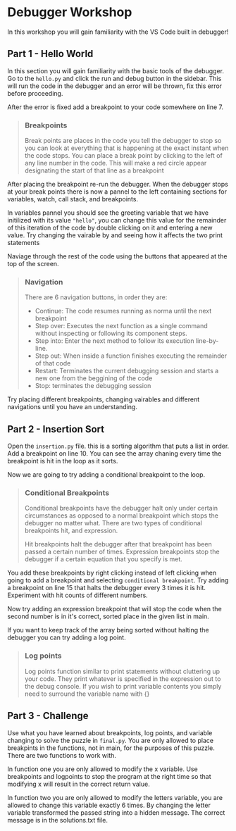 # Debugger Workshop
In this workshop you will gain familiarity with the VS Code built in debugger!



## Part 1 - Hello World
In this section you will gain familiarity with the basic tools of the debugger. Go to the `hello.py`  and click the run and debug button in the sidebar. This will run the code in the debugger and an error will be thrown, fix this error before proceeding.

After the error is fixed add a breakpoint to your code somewhere on line 7.
>### Breakpoints
> Break points are places in the code you tell the debugger to stop so you can look at everything that is happening at the exact instant when the code stops. You can place a break point by clicking to the left of any line number in the code. This will make a red circle appear designating the start of that line as a breakpoint

After placing the breakpoint re-run the debugger. When the debugger stops at your break points there is now a pannel to the left containing sections for variables, watch, call stack, and breakpoints.

In variables pannel you should see the greeting variable that we have initilized with its value `"hello"`, you can change this value for the remainder of this iteration of the code by double clicking on it and entering a new value. Try changing the vairable by and seeing how it affects the two print statements

Naviage through the rest of the code using the buttons that appeared at the top of the screen.
>### Navigation
>There are 6 navigation buttons, in order they are:
>* Continue: The code resumes running as norma until the next breakpoint
>* Step over: Executes the next function as a single command without inspecting or following its component steps.
>* Step into: Enter the next method to follow its execution line-by-line.
>* Step out: When inside a function finishes executing the remainder of that code
>* Restart: Terminates the current debugging session and starts a new one from the beggining of the code
>* Stop: terminates the debugging session

Try placing different breakpoints, changing vairables and different navigations until you have an understanding.

## Part 2 - Insertion Sort

Open the `insertion.py` file. this is a sorting algorithm that puts a list in order. Add a breakpoint on line 10. You can see the array chaning every time the breakpoint is hit in the loop as it sorts.

Now we are going to try adding a conditional breakpoint to the loop.
> ### Conditional Breakpoints
> Conditional breakpoints have the debugger halt only under certain circumstances as opposed to a normal breakpoint which stops the debugger no matter what. There are two types of conditional breakpoints hit, and expression. 
>
> Hit breakpoints halt the debugger after that breakpoint has been passed a certain number of times. Expression breakpoints stop the debugger if a certain equation that you specify is met.

You add these breakpoints by right clicking instead of left clicking when going to add a breakpoint and selecting `conditional breakpoint`. Try adding a breakpoint on line 15 that halts the debugger every 3 times it is hit. Experiment with hit counts of different numbers.

Now try adding an expression breakpoint that will stop the code when the second number is in it's correct, sorted place in the given list in main.

If you want to keep track of the array being sorted without halting the debugger you can try adding a log point.
>### Log points
>Log points function similar to print statements without cluttering up your code. They print whatever is specified in the expression out to the debug console. If you wish to print variable contents you simply need to surround the variable name with {}

## Part 3 - Challenge
Use what you have learned about breakpoints, log points, and variable changing to solve the puzzle in `final.py`. You are only allowed to place breakpints in the functions, not in main, for the purposes of this puzzle. There are two functions to work with.

In function one you are only allowed to modify the x variable. Use breakpoints and logpoints to stop the program at the right time so that modifying x will result in the correct return value.

In function two you are only allowed to modify the letters variable, you are allowed to change this variable exactly 6 times. By changing the letter variable transformed the passed string into a hidden message. The correct message is in the solutions.txt file.
